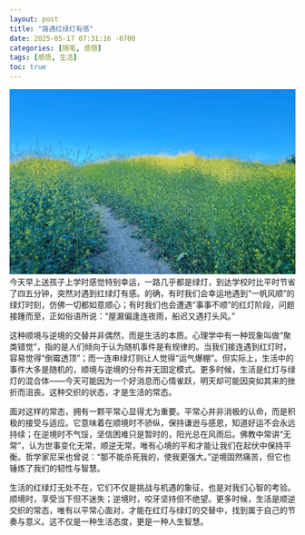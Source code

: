 ```yaml
---
layout: post
title: "路遇红绿灯有感"
date: 2025-05-17 07:31:16 -0700
categories: [随笔, 感悟]
tags: [感悟, 生活]
toc: true
---
```

![描述](/assets/img/路遇红绿灯有感/rs.jpg)
今天早上送孩子上学时感觉特别幸运，一路几乎都是绿灯，到达学校时比平时节省了四五分钟，突然对遇到红绿灯有感。的确，有时我们会幸运地遇到“一帆风顺”的绿灯时刻，仿佛一切都如意顺心；有时我们也会遭遇“事事不顺”的红灯阶段，问题接踵而至，正如俗语所说：“屋漏偏逢连夜雨，船迟又遇打头风。”

这种顺境与逆境的交替并非偶然，而是生活的本质。心理学中有一种现象叫做“聚类错觉”，指的是人们倾向于认为随机事件是有规律的。当我们接连遇到红灯时，容易觉得“倒霉透顶”；而一连串绿灯则让人觉得“运气爆棚”。但实际上，生活中的事件大多是随机的，顺境与逆境的分布并无固定模式。更多时候，生活是红灯与绿灯的混合体——今天可能因为一个好消息而心情雀跃，明天却可能因突如其来的挫折而沮丧。这种交织的状态，才是生活的常态。

面对这样的常态，拥有一颗平常心显得尤为重要。平常心并非消极的认命，而是积极的接受与适应。它意味着在顺境时不骄纵，保持谦逊与感恩，知道好运不会永远持续；在逆境时不气馁，坚信困难只是暂时的，阳光总在风雨后。佛教中常讲“无常”，认为世事变化无常，顺逆无常，唯有心境的平和才能让我们在起伏中保持平衡。哲学家尼采也曾说：“那不能杀死我的，使我更强大。”逆境固然痛苦，但它也锤炼了我们的韧性与智慧。

生活的红绿灯无处不在，它们不仅是挑战与机遇的象征，也是对我们心智的考验。顺境时，享受当下但不迷失；逆境时，咬牙坚持但不绝望。更多时候，生活是顺逆交织的常态，唯有以平常心面对，才能在红灯与绿灯的交替中，找到属于自己的节奏与意义。这不仅是一种生活态度，更是一种人生智慧。
